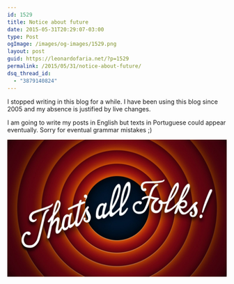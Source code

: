 ```yaml
---
id: 1529
title: Notice about future
date: 2015-05-31T20:29:07-03:00
type: Post
ogImage: /images/og-images/1529.png
layout: post
guid: https://leonardofaria.net/?p=1529
permalink: /2015/05/31/notice-about-future/
dsq_thread_id:
  - "3879140824"
---
```

I stopped writing in this blog for a while. I have been using this blog since 2005 and my absence is justified by live changes.

I am going to write my posts in English but texts in Portuguese could appear eventually. Sorry for eventual grammar mistakes ;) 

![that-s-all-folks](/wp-content/uploads/2015/05/that-s-all-folks-1024x640.jpg)
